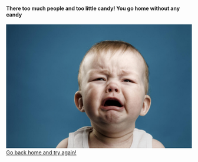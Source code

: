 #### There too much people and too little candy! You go home without any candy

![nocandy-cry](images/nocandy.jpg)  
[Go back home and try again!](halloween.md)